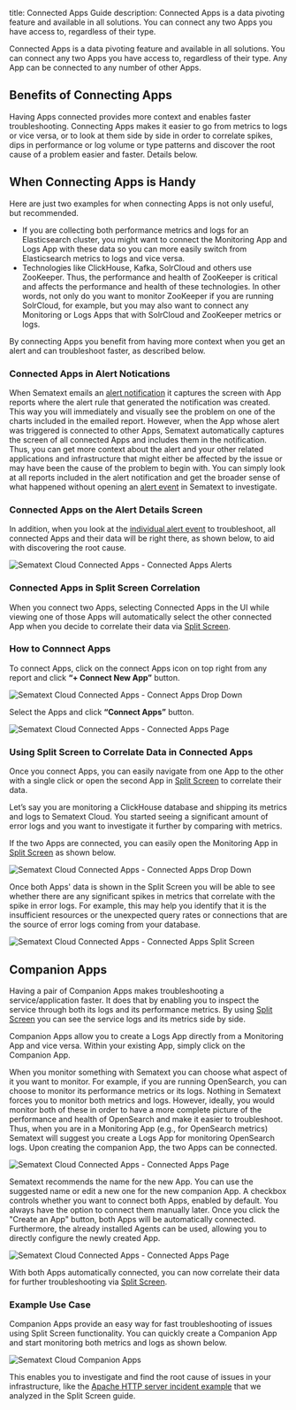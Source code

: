 title: Connected Apps Guide
description: Connected Apps is a data pivoting feature and available in all solutions. You can connect any two Apps you have access to, regardless of their type.

Connected Apps is a data pivoting feature and available in all solutions. You can connect any two Apps you have access to, regardless of their type.  Any App can be connected to any number of other Apps.

## Benefits of Connecting Apps

Having Apps connected provides more context and enables faster troubleshooting.  Connecting Apps makes it easier to go from metrics to logs or vice versa, or to look at them side by side in order to correlate spikes, dips in performance or log volume or type patterns and discover the root cause of a problem easier and faster. Details below.

## When Connecting Apps is Handy

Here are just two examples for when connecting Apps is not only useful, but recommended.

- If you are collecting both performance metrics and logs for an Elasticsearch cluster, you might want to connect the Monitoring App and Logs App with these data so you can more easily switch from Elasticsearch metrics to logs and vice versa.
- Technologies like ClickHouse, Kafka, SolrCloud and others use ZooKeeper.  Thus, the performance and health of ZooKeeper is critical and affects the performance and health of these technologies.  In other words, not only do you want to monitor ZooKeeper if you are running SolrCloud, for example, but you may also want to connect any Monitoring or Logs Apps that with SolrCloud and ZooKeeper metrics or logs.

By connecting Apps you benefit from having more context when you get an alert and can troubleshoot faster, as described below.


### Connected Apps in Alert Notications

When Sematext emails an [alert notification](../alerts/alert-notifications/) it captures the screen with App reports where the alert rule that generated the notification was created.  This way you will immediately and visually see the problem on one of the charts included in the emailed report.  However, when the App whose alert was triggered is connected to other Apps, Sematext automatically captures the screen of all connected Apps and includes them in the notification.  Thus, you can get more context about the alert and your other related applications and infrastructure that might either be affected by the issue or may have been the cause of the problem to begin with.  You can simply look at all reports included in the alert notification and get the broader sense of what happened without opening an [alert event](../alerts/alert-events/) in Sematext to investigate.

### Connected Apps on the Alert Details Screen

In addition, when you look at the [individual alert event](../alerts/alert-events/) to troubleshoot, all connected Apps and their data will be right there, as shown below, to aid with discovering the root cause.

![Sematext Cloud Connected Apps - Connected Apps Alerts](../images/guide/connected-apps/connected-apps-alerts.png)

### Connected Apps in Split Screen Correlation

When you connect two Apps, selecting Connected Apps in the UI while viewing one of those Apps will automatically select the other connected App when you decide to correlate their data via [Split Screen](https://sematext.com/docs/guide/split-screen/).

### How to Connnect Apps

To connect Apps, click on the connect Apps icon on top right from any report and click **“+ Connect New App”** button.

![Sematext Cloud Connected Apps - Connect Apps Drop Down](../images/guide/connected-apps/connect-apps-dropdown.png)

Select the Apps and click **“Connect Apps”** button.

![Sematext Cloud Connected Apps - Connected Apps Page](../images/guide/connected-apps/connect-apps-page.png)

### Using Split Screen to Correlate Data in Connected Apps

Once you connect Apps, you can easily navigate from one App to the other with a single click or open the second App in [Split Screen](https://sematext.com/docs/guide/split-screen/) to correlate their data.

Let’s say you are monitoring a ClickHouse database and shipping its metrics and logs to Sematext Cloud. You started seeing a significant amount of error logs and you want to investigate it further by comparing with metrics.

If the two Apps are connected, you can easily open the Monitoring App in [Split Screen](https://sematext.com/docs/guide/split-screen/) as shown below.

![Sematext Cloud Connected Apps - Connected Apps Drop Down](../images/guide/connected-apps/connected-apps-dropdown.png)

Once both Apps' data is shown in the Split Screen you will be able to see whether there are any significant spikes in metrics that correlate with the spike in error logs.  For example, this may help you identify that it is the insufficient resources or the unexpected query rates or connections that are the source of error logs coming from your database.

![Sematext Cloud Connected Apps - Connected Apps Split Screen](../images/guide/connected-apps/connected-apps-split-screen.png)

## Companion Apps

Having a pair of Companion Apps makes troubleshooting a service/application faster.  It does that by enabling you to inspect the service through both its logs and its performance metrics. By using [Split Screen](https://sematext.com/docs/guide/split-screen/) you can see the service logs and its metrics side by side.

Companion Apps allow you to create a Logs App directly from a Monitoring App and vice versa. Within your existing App, simply click on the Companion App. 

When you monitor something with Sematext you can choose what aspect of it you want to monitor.  For example, if you are running OpenSearch, you can choose to monitor its performance metrics or its logs.  Nothing in Sematext forces you to monitor both metrics and logs.  However, ideally, you would monitor both of these in order to have a more complete picture of the performance and health of OpenSearch and make it easier to troubleshoot.  Thus, when you are in a Monitoring App (e.g., for OpenSearch metrics) Sematext will suggest you create a Logs App for monitoring OpenSearch logs.  Upon creating the companion App, the two Apps can be connected.

![Sematext Cloud Connected Apps - Connected Apps Page](../images/guide/connected-apps/companion-apps-button.png)

Sematext recommends the name for the new App.  You can use the suggested name or edit a new one for the new companion App. A checkbox controls whether you want to connect both Apps, enabled by default. You always have the option to connect them manually later. Once you click the "Create an App" button, both Apps will be automatically connected. Furthermore, the already installed Agents can be used, allowing you to directly configure the newly created App.

![Sematext Cloud Connected Apps - Connected Apps Page](../images/guide/connected-apps/companion-apps-newapp.png)

With both Apps automatically connected, you can now correlate their data for further troubleshooting via [Split Screen](https://sematext.com/docs/guide/split-screen/).

### Example Use Case

Companion Apps provide an easy way for fast troubleshooting of issues using Split Screen functionality. You can quickly create a Companion App and start monitoring both metrics and logs as shown below.

![Sematext Cloud Companion Apps](../images/guide/connected-apps/companion-apps-creation.gif)

This enables you to investigate and find the root cause of issues in your infrastructure, like the [Apache HTTP server incident example](https://sematext.com/docs/guide/split-screen/#example-use-case) that we analyzed in the Split Screen guide.

